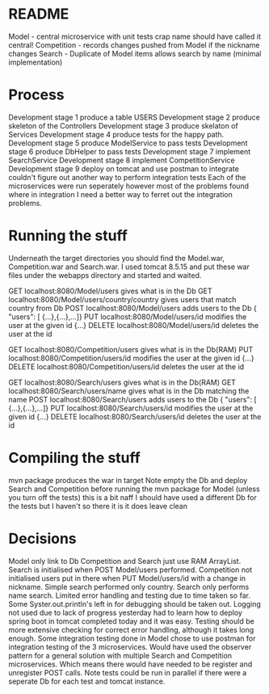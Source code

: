 README
======
Model - central microservice with unit tests crap name should have called it central!
Competition - records changes pushed from Model if the nickname changes
Search - Duplicate of Model items allows search by name (minimal implementation)

Process
=======
Development stage 1 produce a table USERS
Development stage 2 produce skeleton of the Controllers
Development stage 3 produce skelaton of Services
Development stage 4 produce tests for the happy path.
Development stage 5 produce ModelService to pass tests
Development stage 6 produce DbHelper to pass tests
Development stage 7 implement SearchService
Development stage 8 implement CompetitionService
Development stage 9 deploy on tomcat and use postman to integrate
couldn't figure out another way to perform integration tests
Each of the microservices were run seperately however most of the problems
found where in integration I need a better way to ferret out the 
integration problems.

Running the stuff
=================
Underneath the target directories you should find the Model.war, Competition.war and Search.war.
I used tomcat 8.5.15 and put these war files under the webapps directory and started and waited.

GET localhost:8080/Model/users gives what is in the Db
GET localhost:8080/Model/users/country/country gives users that match country from Db
POST localhost:8080/Model/users adds users to the Db { "users": [ {...},{...},...]}
PUT localhost:8080/Model/users/id modifies the user at the given id {...}
DELETE localhost:8080/Model/users/id deletes the user at the id

GET localhost:8080/Competition/users gives what is in the Db(RAM)
PUT localhost:8080/Competition/users/id modifies the user at the given id {...}
DELETE localhost:8080/Competition/users/id deletes the user at the id

GET localhost:8080/Search/users gives what is in the Db(RAM)
GET localhost:8080/Search/users/name gives what is in the Db matching the name
POST localhost:8080/Search/users adds users to the Db { "users": [ {...},{...},...]}
PUT localhost:8080/Search/users/id modifies the user at the given id {...}
DELETE localhost:8080/Search/users/id deletes the user at the id

Compiling the stuff
===================
mvn package produces the war in target
Note empty the Db and deploy Search and Competition before running the mvn package for Model (unless you turn off the tests)
this is a bit naff I should have used a different Db for the tests but I haven't so there it is it does leave clean

Decisions
=========
Model only link to Db Competition and Search just use RAM ArrayList.
Search is initialised when POST Model/users performed.
Competition not initialised users put in there when PUT Model/users/id with a change in nickname.
Simple search performed only country.
Search only performs name search.
Limited error handling and testing due to time taken so far. Some Syster.out.println's left in for debugging should be taken out.
Logging not used due to lack of progress yesterday had to learn how to deploy spring boot in tomcat completed today and it was easy.
Testing should be more extensive checking for correct error handling, although it takes long enough.
Some integration testing done in Model chose to use postman for integration testing of the 3 microservices.
Would have used the observer pattern for a general solution with multiple Search and Competition microservices.
Which means there would have needed to be register and unregister POST calls.
Note tests could be run in parallel if there were a seperate Db for each test and tomcat instance.